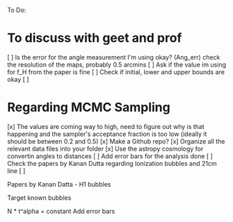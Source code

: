 To Do: 

# To discuss with geet and prof
[ ] Is the error for the angle measurement I'm using okay? (Ang_err)
    check the resolution of the maps, probably 0.5 arcmins
[ ] Ask if the value im using for f_H from the paper is fine
[ ] Check if initial, lower and upper bounds are okay
[ ]

# Regarding MCMC Sampling
[x] The values are coming way to high, need to figure out why is that happening
    and the sampler's acceptance fraction is too low (ideally it should be between 0.2 and 0.5)
[x] Make a Github repo?
[x] Organize all the relevant data files into your folder
[x] Use the astropy cosmology for convertin angles to distances
[ ] Add error bars for the analysis done
[ ] Check the papers by Kanan Dutta regarding Ionization bubbles and 21cm line
[ ] 

Papers by Kanan Datta - H1 bubbles

Target known bubbles 

N * t^alpha = constant
Add error bars